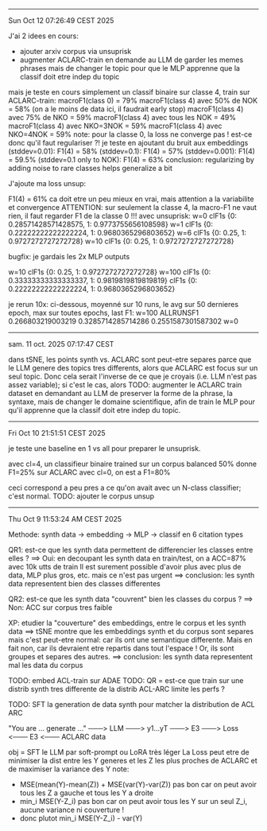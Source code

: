 
-----------
Sun Oct 12 07:26:49 CEST 2025

J'ai 2 idees en cours:
- ajouter arxiv corpus via unsuprisk
- augmenter ACLARC-train en demande au LLM de garder les memes phrases mais de changer le topic
  pour que le MLP apprenne que la classif doit etre indep du topic

mais je teste en cours simplement un classif binaire sur classe 4, train sur ACLARC-train:
macroF1(class 0) = 79%
macroF1(class 4) avec 50% de NOK = 58% (on a le moins de data ici, il faudrait early stop)
macroF1(class 4) avec 75% de NKO = 59%
macroF1(class 4) avec tous les NOK = 49%
macroF1(class 4) avec NKO=3NOK = 59%
macroF1(class 4) avec NKO=4NOK = 59%
note: pour la classe 0, la loss ne converge pas ! est-ce donc qu'il faut regulariser ?!
je teste en ajoutant du bruit aux embeddings 
(stddev=0.01): F1(4) = 58%
(stddev=0.1): F1(4) = 57%
(stddev=0.001): F1(4) = 59.5%
(stddev=0.1 only to NOK): F1(4) = 63%
conclusion: regularizing by adding noise to rare classes helps generalize a bit

J'ajoute ma loss unsup:

F1(4) = 61% ca doit etre un peu mieux en vrai, mais attention a la variabilite et convergence
ATTENTION: sur seulement la classe 4, la macro-F1 ne vaut rien, il faut regarder F1 de la classe 0 !!!
avec unsuprisk:
w=0
clF1s {0: 0.28571428571428575, 1: 0.9773755656108598}
w=1
clF1s {0: 0.22222222222222224, 1: 0.9680365296803652}
w=6
clF1s {0: 0.25, 1: 0.9727272727272728}
w=10
clF1s {0: 0.25, 1: 0.9727272727272728}

bugfix: je gardais les 2x MLP outputs

w=10
clF1s {0: 0.25, 1: 0.9727272727272728}
w=100
clF1s {0: 0.33333333333333337, 1: 0.9819819819819819}
clF1s {0: 0.22222222222222224, 1: 0.9680365296803652}

je rerun 10x: ci-dessous, moyenné sur 10 runs, le avg sur 50 dernieres epoch, max sur toutes epochs, last F1:
w=100
ALLRUNSF1 0.266803219003219 0.3285714285714286 0.2551587301587302
w=0



-----------
sam. 11 oct. 2025 07:17:47 CEST

dans tSNE, les points synth vs. ACLARC sont peut-etre separes parce que le LLM
genere des topics tres differents, alors que ACLARC est focus sur un seul topic.
Donc cela serait l'inverse de ce que je croyais (i.e. LLM n'est pas assez variable);
si c'est le cas, alors TODO: augmenter le ACLARC train dataset en demandant au LLM de
preserver la forme de la phrase, la syntaxe, mais de changer le domaine scientifique,
afin de train le MLP pour qu'il apprenne que la classif doit etre indep du topic.

-----------
Fri Oct 10 21:51:51 CEST 2025

je teste une baseline en 1 vs all pour preparer le unsuprisk.

avec cl=4, un classifieur binaire trained sur un corpus balanced 50% donne F1=25% sur ACLARC
avec cl=0, on est a F1=80%

ceci correspond a peu pres a ce qu'on avait avec un N-class classifier; c'est normal.
TODO: ajouter le corpus unsup

-----------
Thu Oct  9 11:53:24 AM CEST 2025

Methode: synth data -> embedding -> MLP -> classif en 6 citation types

QR1: est-ce que les synth data permettent de differencier les classes entre elles ?
    ==> Oui: en decoupant les synth data en train/test, on a ACC=87% avec 10k utts de train
        Il est surement possible d'avoir plus avec plus de data, MLP plus gros, etc. mais ce n'est pas urgent
    ==> conclusion: les synth data representent bien des classes differentes

QR2: est-ce que les synth data "couvrent" bien les classes du corpus ?
    ==> Non: ACC sur corpus tres faible

XP: etudier la "couverture" des embeddings, entre le corpus et les synth data
==> tSNE montre que les embeddings synth et du corpus sont separes
mais c'est peut-etre normal: car ils ont une semantique differente. Mais en fait non, car
ils devraient etre repartis dans tout l'espace ! Or, ils sont groupes et separes des autres.
==> conclusion: les synth data representent mal les data du corpus

TODO: embed ACL-train sur ADAE
TODO: QR = est-ce que train sur une distrib synth tres differente de la distrib ACL-ARC limite les perfs ?

TODO:
SFT la generation de data synth pour matcher la distribution de ACL ARC

"You are ... generate ..." ───> LLM ───> y1...yT ───> E3 ───> Loss <─── E3 <─── ACLARC data

obj = SFT le LLM par soft-prompt ou LoRA très léger
La Loss peut etre de minimiser la dist entre les Y generes et les Z les plus proches de ACLARC et de maximiser la variance des Y
note:
- MSE(mean(Y)-mean(Z)) + MSE(var(Y)-var(Z)) pas bon car on peut avoir tous les Z a gauche et tous les Y a droite
- min_i MSE(Y-Z_i) pas bon car on peut avoir tous les Y sur un seul Z_i, aucune variance ni couverture !
- donc plutot min_i MSE(Y-Z_i) - var(Y)


